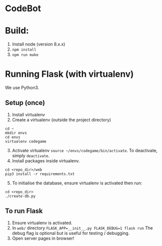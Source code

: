 # CodeBot

# Build:
1. Install node (version 8.x.x)
2. `npm install`
3. `npm run make`

# Running Flask (with virtualenv)

We use Python3.

## Setup (once)

1. Install virtualenv
2. Create a virtualenv (outside the project directory)
```
cd ~
mkdir envs
cd envs
virtualenv codegame
```
3. Activate virtualenv `source ~/envs/codegame/bin/activate`. To deactivate,
   simply `deactivate`.
4. Install packages inside virtualenv.
```
cd <repo_dir>/web
pip3 install -r requirements.txt
```
5. To initialise the database, ensure virtualenv is activated then run:
```
cd <repo_dir>
./create-db.py
```

## To run Flask

1. Ensure virtualenv is activated.
2. In `web/` directory `FLASK_APP=__init__.py FLASK_DEBUG=1 flask run`
The debug flag is optional but is useful for testing / debugging.
3. Open server pages in browser!
